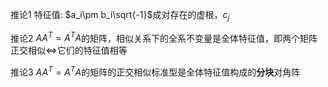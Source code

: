 推论1 特征值: $a_i\pm b_i\sqrt{-1}$成对存在的虚根，$c_j$

推论2 $AA^T=A^TA$的矩阵，相似关系下的全系不变量是全体特征值，即两个矩阵正交相似$\iff$它们的特征值相等

推论3 $AA^T=A^TA$的矩阵的正交相似标准型是全体特征值构成的**分块**对角阵
